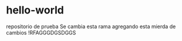 # hello-world
repositorio de prueba
Se cambia esta rama agregando esta mierda de cambios !RFAGGGDGSDGGS
